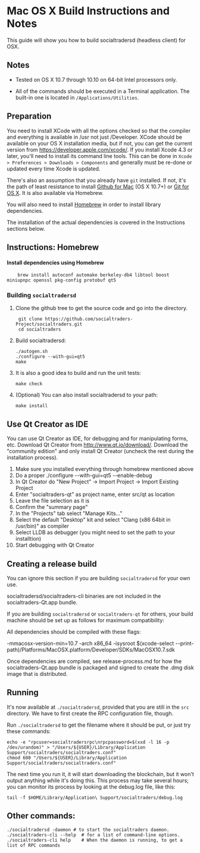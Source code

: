 Mac OS X Build Instructions and Notes
====================================
This guide will show you how to build socialtradersd (headless client) for OSX.

Notes
-----

* Tested on OS X 10.7 through 10.10 on 64-bit Intel processors only.

* All of the commands should be executed in a Terminal application. The
built-in one is located in `/Applications/Utilities`.

Preparation
-----------

You need to install XCode with all the options checked so that the compiler
and everything is available in /usr not just /Developer. XCode should be
available on your OS X installation media, but if not, you can get the
current version from https://developer.apple.com/xcode/. If you install
Xcode 4.3 or later, you'll need to install its command line tools. This can
be done in `Xcode > Preferences > Downloads > Components` and generally must
be re-done or updated every time Xcode is updated.

There's also an assumption that you already have `git` installed. If
not, it's the path of least resistance to install [Github for Mac](https://mac.github.com/)
(OS X 10.7+) or
[Git for OS X](https://code.google.com/p/git-osx-installer/). It is also
available via Homebrew.

You will also need to install [Homebrew](http://brew.sh) in order to install library
dependencies.

The installation of the actual dependencies is covered in the Instructions
sections below.

Instructions: Homebrew
----------------------

#### Install dependencies using Homebrew

        brew install autoconf automake berkeley-db4 libtool boost miniupnpc openssl pkg-config protobuf qt5

### Building `socialtradersd`

1. Clone the github tree to get the source code and go into the directory.

        git clone https://github.com/socialtraders-Project/socialtraders.git
        cd socialtraders

2.  Build socialtradersd:

        ./autogen.sh
        ./configure --with-gui=qt5
        make

3.  It is also a good idea to build and run the unit tests:

        make check

4.  (Optional) You can also install socialtradersd to your path:

        make install

Use Qt Creator as IDE
------------------------
You can use Qt Creator as IDE, for debugging and for manipulating forms, etc.
Download Qt Creator from http://www.qt.io/download/. Download the "community edition" and only install Qt Creator (uncheck the rest during the installation process).

1. Make sure you installed everything through homebrew mentioned above
2. Do a proper ./configure --with-gui=qt5 --enable-debug
3. In Qt Creator do "New Project" -> Import Project -> Import Existing Project
4. Enter "socialtraders-qt" as project name, enter src/qt as location
5. Leave the file selection as it is
6. Confirm the "summary page"
7. In the "Projects" tab select "Manage Kits..."
8. Select the default "Desktop" kit and select "Clang (x86 64bit in /usr/bin)" as compiler
9. Select LLDB as debugger (you might need to set the path to your installtion)
10. Start debugging with Qt Creator

Creating a release build
------------------------
You can ignore this section if you are building `socialtradersd` for your own use.

socialtradersd/socialtraders-cli binaries are not included in the socialtraders-Qt.app bundle.

If you are building `socialtradersd` or `socialtraders-qt` for others, your build machine should be set up
as follows for maximum compatibility:

All dependencies should be compiled with these flags:

 -mmacosx-version-min=10.7
 -arch x86_64
 -isysroot $(xcode-select --print-path)/Platforms/MacOSX.platform/Developer/SDKs/MacOSX10.7.sdk

Once dependencies are compiled, see release-process.md for how the socialtraders-Qt.app
bundle is packaged and signed to create the .dmg disk image that is distributed.

Running
-------

It's now available at `./socialtradersd`, provided that you are still in the `src`
directory. We have to first create the RPC configuration file, though.

Run `./socialtradersd` to get the filename where it should be put, or just try these
commands:

    echo -e "rpcuser=socialtradersrpc\nrpcpassword=$(xxd -l 16 -p /dev/urandom)" > "/Users/${USER}/Library/Application Support/socialtraders/socialtraders.conf"
    chmod 600 "/Users/${USER}/Library/Application Support/socialtraders/socialtraders.conf"

The next time you run it, it will start downloading the blockchain, but it won't
output anything while it's doing this. This process may take several hours;
you can monitor its process by looking at the debug.log file, like this:

    tail -f $HOME/Library/Application\ Support/socialtraders/debug.log

Other commands:
-------

    ./socialtradersd -daemon # to start the socialtraders daemon.
    ./socialtraders-cli --help  # for a list of command-line options.
    ./socialtraders-cli help    # When the daemon is running, to get a list of RPC commands
